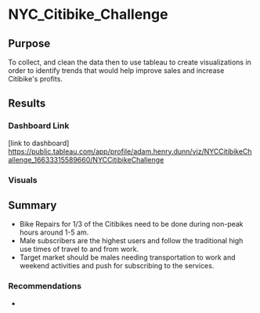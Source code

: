 # NYC_Citibike_Challenge

## Purpose
To collect, and clean the data then to use tableau to create visualizations in order to identify trends that would help improve sales and increase Citibike's profits.


## Results

### Dashboard Link
[link to dashboard] https://public.tableau.com/app/profile/adam.henry.dunn/viz/NYCCitibikeChallenge_16633315589660/NYCCitibikeChallenge

### Visuals


## Summary
* Bike Repairs for 1/3 of the Citibikes need to be done during non-peak hours around 1-5 am.
* Male subscribers are the highest users and follow the traditional high use times of travel to and from work.
* Target market should be males needing transportation to work and weekend activities and push for subscribing to the services.

### Recommendations
* 
